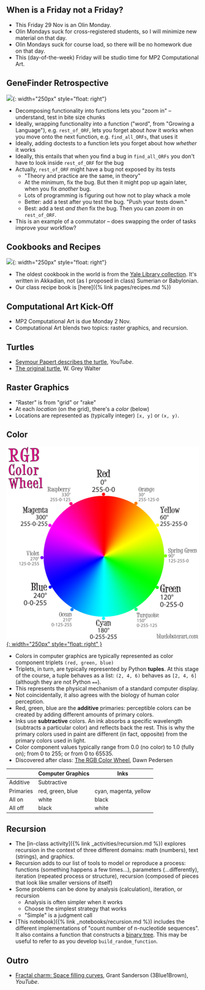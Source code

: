 ## When is a Friday not a Friday?

* This Friday 29 Nov is an Olin Monday.
* Olin Mondays suck for cross-registered students, so I will minimize new material on that day.
* Olin Mondays suck for course load, so there will be no homework due on that day.
* This (day-of-the-week) Friday will be studio time for MP2 Computational Art.

## GeneFinder Retrospective

![](https://c2.staticflickr.com/4/3055/2765541278_a18fe5606a_b.jpg){: width="250px" style="float: right"}

* Decomposing functionality into functions lets you "zoom in" – understand, test in bite size chunks
* Ideally, wrapping functionality into a function ("word", from "Growing a Language"), e.g. `rest_of_ORF`, lets you forget about *how* it works when you move onto the next function, e.g. `find_all_ORFs`, that uses it
* Ideally, adding doctests to a function lets you forget about how *whether* it works
* Ideally, this entails that when you find a bug in `find_all_ORFs` you don't have to look inside `rest_of_ORF` for the bug
* Actually, `rest_of_ORF` might have a bug not exposed by its tests
  * "Theory and practice are the same, in theory"
  * At the minimum, fix the bug. But then it might pop up again later, when you fix *another* bug.
  * Lots of programming is figuring out how not to play whack a mole
  * Better: add a test after you test the bug. "Push your tests down."
  * Best: add a test *and then* fix the bug. Then you can *zoom in* on `rest_of_ORF`.
* This is an example of a commutator – does swapping the order of tasks improve your workflow?

## Cookbooks and Recipes

![](https://www.library.yale.edu/neareast/exhibitions/food/images/C-YBC%204644-recipes.jpg){: width="250px" style="float: right"}

* The oldest cookbook in the world is from the [Yale Library collection](https://www.library.yale.edu/neareast/exhibitions/cuisine.html). It's written in Akkadian, not (as I proposed in class) Sumerian or Babylonian.
* Our class recipe book is [here]({% link pages/recipes.md %})

## Computational Art Kick-Off

* MP2 Computational Art is due Monday 2 Nov.
* Computational Art blends two topics: raster graphics, and recursion.

## Turtles

* [Seymour Papert describes the turtle](https://www.youtube.com/watch?v=lDyym_9-E-g), _YouTube_.
* [The original turtle](http://www.extremenxt.com/walter.htm), W. Grey Walter

## Raster Graphics

* "Raster" is from "grid" or "rake"
* At each *location* (on the grid), there's a *color* (below)
* Locations are represented as (typically integer) `[x, y]` or `(x, y)`.

## Color

[![](/images/notes/day7/rgb-color-wheel-lg.jpg){: width="250px" style="float: right" }](http://dawnsbrain.com/the-rgb-color-wheel/)

* Colors in computer graphics are typically represented as color component triplets `(red, green, blue)`
* Triplets, in turn, are typically represented by Python **tuples**. At this stage of the course, a tuple behaves as a list: `(2, 4, 6)` behaves as `[2, 4, 6]` (although they are not Python `==`).
* This represents the physical mechanism of a standard computer display.
* Not coincidentally, it also agrees with the biology of human color perception.
* Red, green, blue are the **additive** primaries: perceptible colors can be created by adding different amounts of primary colors.
* Inks use **subtractive** colors. An ink absorbs a specific wavelength (subtracts a particular color) and reflects back the rest. This is why the primary colors used in paint are different (in fact, opposite) from the primary colors used in light.
* Color component values typically range from 0.0 (no color) to 1.0 (fully on); from 0 to 255; or from 0 to 65535.
* Discovered after class: [The RGB Color Wheel](http://dawnsbrain.com/the-rgb-color-wheel/), Dawn Pedersen

| &nbsp;    | Computer Graphics | Inks                  |
|-----------|-------------------|-----------------------|
| Additive  | Subtractive       |                       |
| Primaries | red, green, blue  | cyan, magenta, yellow |
| All on    | white             | black                 |
| All off   | black             | white                 |

## Recursion

* The [in-class activity]({% link _activities/recursion.md %}) explores recursion in the context of three different domains: math (numbers), text (strings), and graphics.
* Recursion adds to our list of tools to model or reproduce a process: functions (something happens a few times…), parameters (…differently), iteration (repeated process or structure), recursion (composed of pieces that look like smaller versions of itself)
* Some problems can be done by analysis (calculation), iteration, or recursion
  * Analysis is often simpler when it works
  * Choose the simplest strategy that works
  * "Simple" is a judgment call
* [This notebook]({% link _notebooks/recursion.md %}) includes the different implementations of "count number of n-nucleotide sequences". It also contains a function that constructs a [binary tree](https://en.wikipedia.org/wiki/Binary_tree). This may be useful to refer to as you develop `build_random_function`.

## Outro

* [Fractal charm: Space filling curves](https://www.youtube.com/watch?v=RU0wScIj36o), Grant Sanderson (3Blue1Brown), _YouTube_.
